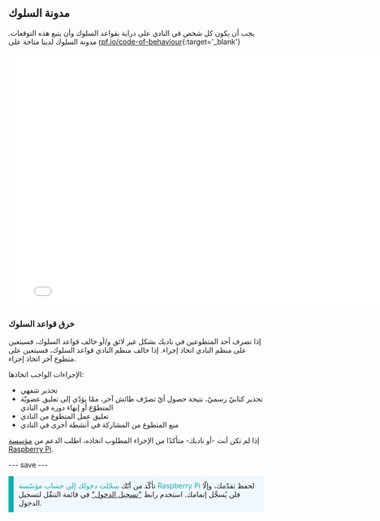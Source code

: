 ## مدونة السلوك

يجب أن يكون كل شخص في النادي على دراية بقواعد السلوك وأن يتبع هذه التوقعات. مدونة السلوك لدينا متاحة على [rpf.io/code-of-behaviour](http://rpf.io/code-of-behaviour){:target='_blank'}

<embed src="images/Raspberry_Pi_Foundation-safeguarding-code-of-behaviour.pdf" width="790" height="500" 
 type="application/pdf">
</br> 
###  خرق قواعد السلوك

إذا تصرف أحد المتطوعين في ناديك بشكل غير لائق و/أو خالف قواعد السلوك، فسيتعين على منظم النادي اتخاذ إجراء. إذا خالف منظم النادي قواعد السلوك، فسيتعين على متطوع آخر اتخاذ إجراء.

الإجراءات الواجب اتخاذها:

* تحذير شفهي 
* تحذير كتابيّ رسميّ، نتيجة حصول أيّ تصرّف طائش آخر، ممّا يؤدّي إلى تعليق عضويّة المتطوّع أو إنهاء دوره في النادي
* تعليق عمل المتطوع من النادي
* منع المتطوع من المشاركة في أنشطة أخرى في النادي

إذا لم تكن أنت -أو ناديك- متأكدًا من الإجراء المطلوب اتخاذه، اطلب الدعم من <a href="mailto:safeguarding@raspberrypi.org">مؤسسة Raspberry Pi</a>.

--- save ---

<p style="border-left: solid; border-width:10px; border-color: #0faeb0; background-color: aliceblue; padding: 10px;">
تأكّد من أنّك <span style="color: #0faeb0">سجّلت دخولك إلى حساب مؤسّسة Raspberry Pi</span> لحفظ تقدّمك، وإلّا فلن يُسجَّل إتمامك. استخدم رابط <a href="https://my.raspberrypi.org/login">"تسجيل الدخول"</a> في قائمة التنقّل لتسجيل الدخول.
</p>